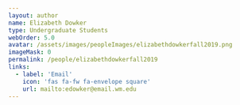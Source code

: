```yaml
---
layout: author
name: Elizabeth Dowker
type: Undergraduate Students
webOrder: 5.0
avatar: /assets/images/peopleImages/elizabethdowkerfall2019.png
imageMask: 0
permalink: /people/elizabethdowkerfall2019
links:
  - label: 'Email'
    icon: 'fas fa-fw fa-envelope square'
    url: mailto:edowker@email.wm.edu
---
```

